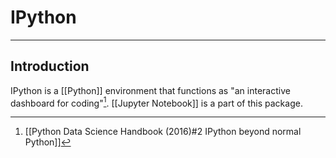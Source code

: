# IPython


---
## Introduction
IPython is a [[Python]] environment that functions as "an interactive dashboard for coding"[^1]. [[Jupyter Notebook]] is a part of this package. 

[^1]: [[Python Data Science Handbook (2016)#2 IPython beyond normal Python]]